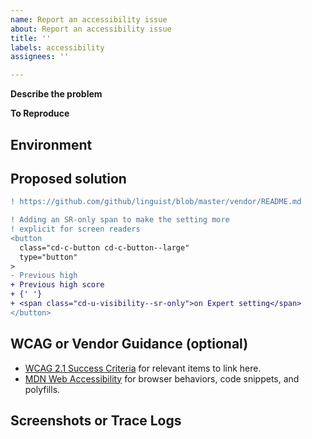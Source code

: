 ```yaml
---
name: Report an accessibility issue
about: Report an accessibility issue
title: ''
labels: accessibility
assignees: ''

---
```


**Describe the problem**
<!-- This is a detailed description. It should provide more background information about the issue and whom it affects. -->

**To Reproduce**
<!-- Provide as much information as you can. Include assistive technologies used, steps taken, or configuration files adjusted, to achieve a similar testing state. -->

## Environment

<!--
* Operating System, including `<VERSION>` or "latest"
* Browser, including `<VERSION>` or "latest"
* Screenreading device, if applicable
* Server destination (localhost, Docker container, staging, production)
-->

## Proposed solution

<!-- Include code snippets if that might help fixing the issue. -->

```diff
! https://github.com/github/linguist/blob/master/vendor/README.md

! Adding an SR-only span to make the setting more
! explicit for screen readers
<button
  class="cd-c-button cd-c-button--large"
  type="button"
>
- Previous high
+ Previous high score
+ {' '}
+ <span class="cd-u-visibility--sr-only">on Expert setting</span>
</button>
```

## WCAG or Vendor Guidance (optional)

- [WCAG 2.1 Success Criteria](https://www.w3.org/TR/WCAG21/) for relevant items to link here.
- [MDN Web Accessibility](https://developer.mozilla.org/en-US/docs/Web/Accessibility) for browser behaviors, code snippets, and polyfills.

## Screenshots or Trace Logs

<!-- Drop any screenshots or error logs that might be useful for debugging -->
